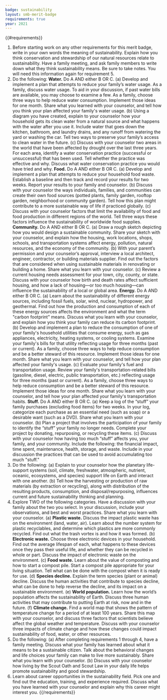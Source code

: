 ```yaml
---
badge: sustainability
layout: smb-merit-badge
requirements: true
year: 2021
---
```


{{#requirements}}
1. Before starting work on any other requirements for this merit badge, write in your own words the meaning of sustainability. Explain how you think conservation and stewardship of our natural resources relate to sustainability. Have a family meeting, and ask family members to write down what they think sustainability means. Be sure to take notes. You will need this information again for requirement 5.
2. Do the following:
    **Water.** Do A AND either B OR C.
    (a) Develop and implement a plan that attempts to reduce your family’s water usage. As a family, discuss water usage. To aid in your discussion, if past water bills are available, you may choose to examine a few. As a family, choose three ways to help reduce water consumption. Implement those ideas for one month. Share what you learned with your counselor, and tell how you think your plan affected your family's water usage.
    (b) Using a diagram you have created, explain to your counselor how your household gets its clean water from a natural source and what happens with the water after you use it. Include water that goes down the kitchen, bathroom, and laundry drains, and any runoff from watering the yard or washing the car. Tell two ways to preserve your family’s access to clean water in the future.
    (c) Discuss with your counselor two areas in the world that have been affected by drought over the last three years. For each area, identify a water conservation practice (successful or unsuccessful) that has been used. Tell whether the practice was effective and why. Discuss what water conservation practice you would have tried and why.
    **Food.** Do A AND either B OR C.
    (a) Develop and implement a plan that attempts to reduce your household food waste. Establish a baseline and then track and record your results for two weeks. Report your results to your family and counselor.
    (b) Discuss with your counselor the ways individuals, families, and communities can create their own food sources (potted plants, family garden, rooftop garden, neighborhood or community garden). Tell how this plan might contribute to a more sustainable way of life if practiced globally.
    (c) Discuss with your counselor factors that limit the availability of food and food production in different regions of the world. Tell three ways these factors influence the sustainability of worldwide food supplies.
    **Community.** Do A AND either B OR C.
    (a) Draw a rough sketch depicting how you would design a sustainable community. Share your sketch with your counselor, and explain how the housing, work locations, shops, schools, and transportation systems affect energy, pollution, natural resources, and the economy of the community.
    (b) With your parent’s permission and your counselor’s approval, interview a local architect, engineer, contractor, or building materials supplier. Find out the factors that are considered when using sustainable materials in renovating or building a home. Share what you learn with your counselor.
    (c) Review a current housing needs assessment for your town, city, county, or state. Discuss with your counselor how birth and death rates affect sufficient housing, and how a lack of housing—or too much housing—can influence the sustainability of a local or global area.
    **Energy.** Do A AND either B OR C.
    (a) Learn about the sustainability of different energy sources, including fossil fuels, solar, wind, nuclear, hydropower, and geothermal. Find out how the production and consumption of each of these energy sources affects the environment and what the term "carbon footprint" means. Discuss what you learn with your counselor, and explain how you think your family can reduce its carbon footprint.
    (b) Develop and implement a plan to reduce the consumption of one of your family's household utilities that consume energy, such as gas appliances, electricity, heating systems, or cooling systems. Examine your family's bills for that utility reflecting usage for three months (past or current). As a family, choose three ways to help reduce consumption and be a better steward of this resource. Implement those ideas for one month. Share what you learn with your counselor, and tell how your plan affected your family's usage.
    (c) Evaluate your family's fuel and transportation usage. Review your family's transportation-related bills (gasoline, diesel, electric, public transportation, etc.) reflecting usage for three months (past or current). As a family, choose three ways to help reduce consumption and be a better steward of this resource. Implement those ideas for one month. Share what you learn with your counselor, and tell how your plan affected your family's transportation habits.
    **Stuff.** Do A AND either B OR C.
    (a) Keep a log of the “stuff” your family purchases (excluding food items) for two weeks. In your log, categorize each purchase as an essential need (such as soap) or a desirable want (such as a DVD). Share what you learn with your counselor.
    (b) Plan a project that involves the participation of your family to identify the “stuff” your family no longer needs. Complete your project by donating, repurposing, or recycling these items.
    (c) Discuss with your counselor how having too much “stuff” affects you, your family, and your community. Include the following: the financial impact, time spent, maintenance, health, storage, and waste. Include in your discussion the practices that can be used to avoid accumulating too much "stuff."
3. Do the following:
    (a) Explain to your counselor how the planetary life-support systems (soil, climate, freshwater, atmospheric, nutrient, oceanic, ecosystems, and species) support life on Earth and interact with one another.
    (b) Tell how the harvesting or production of raw materials (by extraction or recycling), along with distribution of the resulting products, consumption, and disposal/repurposing, influences current and future sustainability thinking and planning.
4. Explore TWO of the following categories. Have a discussion with your family about the two you select. In your discussion, include your observations, and best and worst practices. Share what you learn with your counselor.
    (a) **Plastic waste.** Discuss the impact plastic waste has on the environment (land, water, air). Learn about the number system for plastic recyclables, and determine which plastics are more commonly recycled. Find out what the trash vortex is and how it was formed.
    (b) **Electronic waste.** Choose three electronic devices in your household. Find out the average lifespan of each, what happens to these devices once they pass their useful life, and whether they can be recycled in whole or part. Discuss the impact of electronic waste on the environment.
    (c) **Food waste.** Learn about the value of composting and how to start a compost pile. Start a compost pile appropriate for your living situation. Tell what can be done with the compost when it is ready for use.
    (d) **Species decline.** Explain the term species (plant or animal) decline. Discuss the human activities that contribute to species decline, what can be done to help reverse the decline, and its impact on a sustainable environment.
    (e) **World population.** Learn how the world’s population affects the sustainability of Earth. Discuss three human activities that may contribute to putting Earth at risk, now and in the future.
    (f) **Climate change.** Find a world map that shows the pattern of temperature change for a period of at least 100 years. Share this map with your counselor, and discuss three factors that scientists believe affect the global weather and temperature. Discuss with your counselor three impacts of climate change and how these changes could impact sustainability of food, water, or other resources.
5. Do the following:
    (a) After completing requirements 1 through 4, have a family meeting. Discuss what your family has learned about what it means to be a sustainable citizen. Talk about the behavioral changes and life choices your family can make to live more sustainably. Share what you learn with your counselor.
    (b) Discuss with your counselor how living by the Scout Oath and Scout Law in your daily life helps promote sustainability and good stewardship.
6. Learn about career opportunities in the sustainability field. Pick one and find out the education, training, and experience required. Discuss what you have learned with your counselor and explain why this career might interest you.
{{/requirements}}
